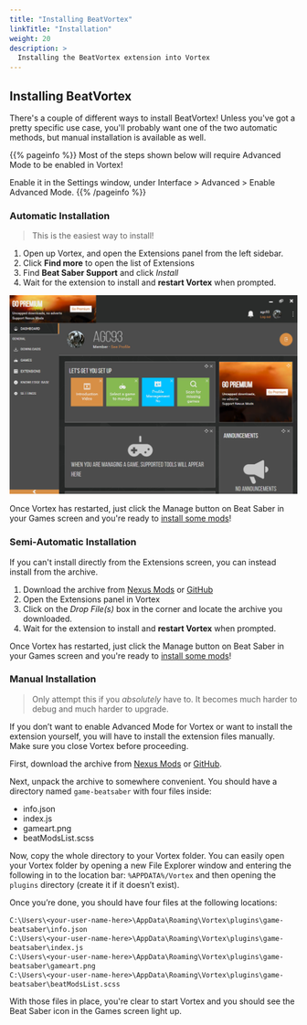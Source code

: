 ```yaml
---
title: "Installing BeatVortex"
linkTitle: "Installation"
weight: 20
description: >
  Installing the BeatVortex extension into Vortex
---
```


## Installing BeatVortex

There's a couple of different ways to install BeatVortex! Unless you've got a pretty specific use case, you'll probably want one of the two automatic methods, but manual installation is available as well.

{{% pageinfo %}}
Most of the steps shown below will require Advanced Mode to be enabled in Vortex! 

Enable it in the Settings window, under Interface > Advanced > Enable Advanced Mode.
{{% /pageinfo %}}

### Automatic Installation

> This is the easiest way to install!

1. Open up Vortex, and open the Extensions panel from the left sidebar.
1. Click **Find more** to open the list of Extensions
1. Find **Beat Saber Support** and click *Install*
1. Wait for the extension to install and **restart Vortex** when prompted.

![installation process][install_1]

Once Vortex has restarted, just click the Manage button on Beat Saber in your Games screen and you're ready to [install some mods](/docs/usage/mods)!

[install_1]: /install_1.png

### Semi-Automatic Installation

If you can't install directly from the Extensions screen, you can instead install from the archive.

1. Download the archive from [Nexus Mods](https://www.nexusmods.com/site/mods/96?tab=files) or [GitHub](https://https://github.com/agc93/beatvortex/actions)
1. Open the Extensions panel in Vortex
1. Click on the *Drop File(s)* box in the corner and locate the archive you downloaded.
1. Wait for the extension to install and **restart Vortex** when prompted.

Once Vortex has restarted, just click the Manage button on Beat Saber in your Games screen and you're ready to [install some mods](/docs/usage/mods)!

### Manual Installation

> Only attempt this if you *absolutely* have to. It becomes much harder to debug and much harder to upgrade.

If you don’t want to enable Advanced Mode for Vortex or want to install the extension yourself, you will have to install the extension files manually. Make sure you close Vortex before proceeding.

First, download the archive from [Nexus Mods](https://www.nexusmods.com/site/mods/96?tab=files) or [GitHub](https://https://github.com/agc93/beatvortex/actions).

Next, unpack the archive to somewhere convenient. You should have a directory named `game-beatsaber` with four files inside:

- info.json
- index.js
- gameart.png
- beatModsList.scss

Now, copy the whole directory to your Vortex folder. You can easily open your Vortex folder by opening a new File Explorer window and entering the following in to the location bar: `%APPDATA%/Vortex` and then opening the `plugins` directory (create it if it doesn’t exist).

Once you’re done, you should have four files at the following locations:

```text
C:\Users\<your-user-name-here>\AppData\Roaming\Vortex\plugins\game-beatsaber\info.json
C:\Users\<your-user-name-here>\AppData\Roaming\Vortex\plugins\game-beatsaber\index.js
C:\Users\<your-user-name-here>\AppData\Roaming\Vortex\plugins\game-beatsaber\gameart.png
C:\Users\<your-user-name-here>\AppData\Roaming\Vortex\plugins\game-beatsaber\beatModsList.scss
```

With those files in place, you're clear to start Vortex and you should see the Beat Saber icon in the Games screen light up.